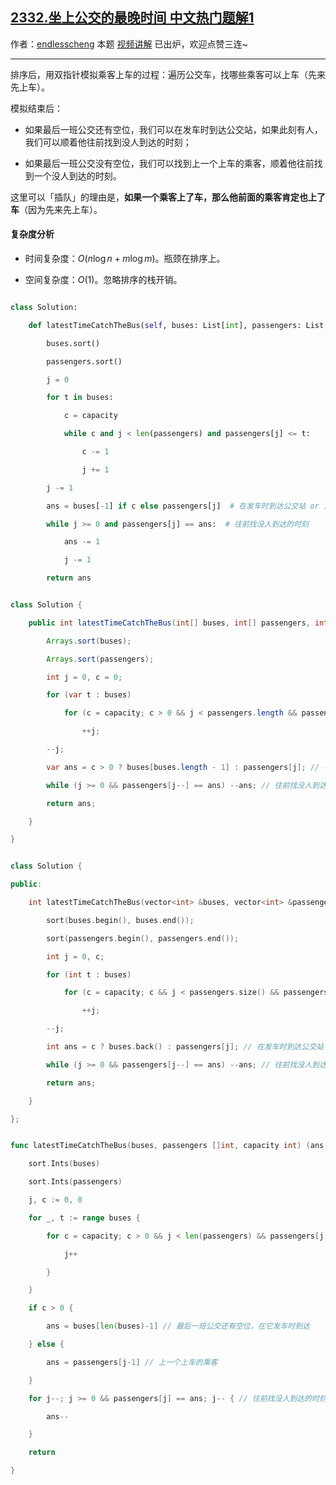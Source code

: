 ## [2332.坐上公交的最晚时间 中文热门题解1](https://leetcode.cn/problems/the-latest-time-to-catch-a-bus/solutions/100000/pai-xu-by-endlesscheng-h9w9)

作者：[endlesscheng](https://leetcode.cn/u/endlesscheng)
本题 [视频讲解](https://www.bilibili.com/video/BV1Le4y1R7xu) 已出炉，欢迎点赞三连~

---

排序后，用双指针模拟乘客上车的过程：遍历公交车，找哪些乘客可以上车（先来先上车）。

模拟结束后：

- 如果最后一班公交还有空位，我们可以在发车时到达公交站，如果此刻有人，我们可以顺着他往前找到没人到达的时刻；
- 如果最后一班公交没有空位，我们可以找到上一个上车的乘客，顺着他往前找到一个没人到达的时刻。

这里可以「插队」的理由是，**如果一个乘客上了车，那么他前面的乘客肯定也上了车**（因为先来先上车）。

#### 复杂度分析

- 时间复杂度：$O(n\log n+m\log m)$。瓶颈在排序上。
- 空间复杂度：$O(1)$。忽略排序的栈开销。

```py [sol1-Python3]
class Solution:
    def latestTimeCatchTheBus(self, buses: List[int], passengers: List[int], capacity: int) -> int:
        buses.sort()
        passengers.sort()
        j = 0
        for t in buses:
            c = capacity
            while c and j < len(passengers) and passengers[j] <= t:
                c -= 1
                j += 1
        j -= 1
        ans = buses[-1] if c else passengers[j]  # 在发车时到达公交站 or 上一个上车的乘客
        while j >= 0 and passengers[j] == ans:  # 往前找没人到达的时刻
            ans -= 1
            j -= 1
        return ans
```

```java [sol1-Java]
class Solution {
    public int latestTimeCatchTheBus(int[] buses, int[] passengers, int capacity) {
        Arrays.sort(buses);
        Arrays.sort(passengers);
        int j = 0, c = 0;
        for (var t : buses)
            for (c = capacity; c > 0 && j < passengers.length && passengers[j] <= t; --c)
                ++j;
        --j;
        var ans = c > 0 ? buses[buses.length - 1] : passengers[j]; // 在发车时到达公交站 or 上一个上车的乘客
        while (j >= 0 && passengers[j--] == ans) --ans; // 往前找没人到达的时刻
        return ans;
    }
}
```

```cpp [sol1-C++]
class Solution {
public:
    int latestTimeCatchTheBus(vector<int> &buses, vector<int> &passengers, int capacity) {
        sort(buses.begin(), buses.end());
        sort(passengers.begin(), passengers.end());
        int j = 0, c;
        for (int t : buses)
            for (c = capacity; c && j < passengers.size() && passengers[j] <= t; --c)
                ++j;
        --j;
        int ans = c ? buses.back() : passengers[j]; // 在发车时到达公交站 or 上一个上车的乘客
        while (j >= 0 && passengers[j--] == ans) --ans; // 往前找没人到达的时刻
        return ans;
    }
};
```

```go [sol1-Go]
func latestTimeCatchTheBus(buses, passengers []int, capacity int) (ans int) {
	sort.Ints(buses)
	sort.Ints(passengers)
	j, c := 0, 0
	for _, t := range buses {
		for c = capacity; c > 0 && j < len(passengers) && passengers[j] <= t; c-- {
			j++
		}
	}
	if c > 0 {
		ans = buses[len(buses)-1] // 最后一班公交还有空位，在它发车时到达
	} else {
		ans = passengers[j-1] // 上一个上车的乘客
	}
	for j--; j >= 0 && passengers[j] == ans; j-- { // 往前找没人到达的时刻
		ans--
	}
	return
}
```

